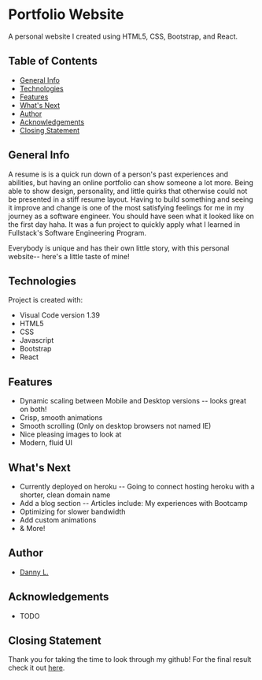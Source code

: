 # Portfolio Website

A personal website I created using HTML5, CSS, Bootstrap, and React.

## Table of Contents
* [General Info](#general-info)
* [Technologies](#technologies)
* [Features](#features)
* [What's Next](#whats-next)
* [Author](#author)
* [Acknowledgements](#acknowledgements)
* [Closing Statement](#closing-statement)

## General Info

A resume is is a quick run down of a person's past experiences and abilities, but having an online portfolio can show someone a lot more. Being able to show design, personality, and little quirks that otherwise could not be presented in a stiff resume layout. Having to build something and seeing it improve and change is one of the most satisfying feelings for me in my journey as a software engineer. You should have seen what it looked like on the first day haha. It was a fun project to quickly apply what I learned in Fullstack's Software Engineering Program.

Everybody is unique and has their own little story, with this personal website-- here's a little taste of mine!

## Technologies
Project is created with:
* Visual Code version 1.39
* HTML5
* CSS
* Javascript
* Bootstrap
* React

## Features
* Dynamic scaling between Mobile and Desktop versions -- looks great on both!
* Crisp, smooth animations
* Smooth scrolling (Only on desktop browsers not named IE)
* Nice pleasing images to look at
* Modern, fluid UI

## What's Next
* Currently deployed on heroku -- Going to connect hosting heroku with a shorter, clean domain name
* Add a blog section -- Articles include: My experiences with Bootcamp
* Optimizing for slower bandwidth
* Add custom animations
* & More!

## Author
* [Danny L.](https://www.linkedin.com/in/d-li/)

## Acknowledgements
* TODO

## Closing Statement
Thank you for taking the time to look through my github! For the final result check it out [here](https://danny-li-website.herokuapp.com/).
